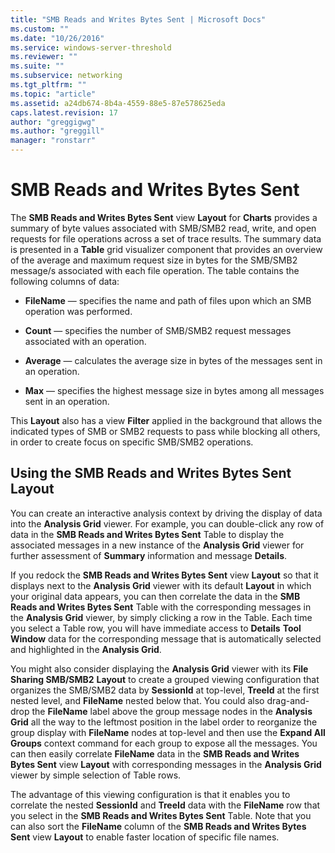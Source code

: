 ```yaml
---
title: "SMB Reads and Writes Bytes Sent | Microsoft Docs"
ms.custom: ""
ms.date: "10/26/2016"
ms.service: windows-server-threshold
ms.reviewer: ""
ms.suite: ""
ms.subservice: networking
ms.tgt_pltfrm: ""
ms.topic: "article"
ms.assetid: a24db674-8b4a-4559-88e5-87e578625eda
caps.latest.revision: 17
author: "greggigwg"
ms.author: "greggill"
manager: "ronstarr"
---
```

# SMB Reads and Writes Bytes Sent
The **SMB Reads and Writes Bytes Sent** view **Layout** for **Charts** provides a summary of byte values associated with SMB/SMB2 read, write, and open requests for file operations across a set of trace results. The summary data is presented in a **Table** grid visualizer component that provides an overview of the average and maximum request size in bytes for the SMB/SMB2 message/s associated with each file operation. The table contains the following columns of data:  
  
-   **FileName** — specifies the name and path of files upon which an SMB operation was performed.  
  
-   **Count** — specifies the number of SMB/SMB2 request messages associated with an operation.  
  
-   **Average** — calculates the average size in bytes of the messages sent in  an operation.  
  
-   **Max** — specifies the highest message size in bytes among all messages sent in an operation.  
  
This **Layout** also has a view **Filter** applied in the background that allows the indicated types of SMB or SMB2 requests to pass while blocking all others, in order to create focus on specific SMB/SMB2 operations.  
  
## Using the SMB Reads and Writes Bytes Sent Layout  
 You can create an interactive analysis context by driving the display of data into the **Analysis Grid** viewer. For example, you can double-click any row of data in the **SMB Reads and Writes Bytes Sent** Table to display the associated messages in a new instance of the **Analysis Grid** viewer for further assessment of **Summary** information and message **Details**.  
  
 If you redock the **SMB Reads and Writes Bytes Sent** view **Layout** so that it displays next to the **Analysis Grid** viewer with its default **Layout** in which your original data appears, you can then correlate the data in the **SMB Reads and Writes Bytes Sent** Table with the corresponding messages in the **Analysis Grid** viewer, by simply clicking a row in the Table. Each time you select a Table row, you will have immediate access to **Details** **Tool Window** data for the corresponding message that is automatically selected and highlighted in the **Analysis Grid**.  
  
 You might also consider displaying the **Analysis Grid** viewer with its **File Sharing SMB/SMB2** **Layout** to create a grouped viewing configuration that organizes the SMB/SMB2 data by **SessionId** at top-level, **TreeId** at the first nested level, and **FileName** nested below that. You could also drag-and-drop the **FileName** label above the group message nodes in the **Analysis Grid** all the way to the leftmost position in the label order to reorganize the group display with **FileName** nodes at top-level and then use the **Expand All Groups** context command for each group to expose all the messages. You can then easily correlate **FileName** data in the **SMB Reads and Writes Bytes Sent** view **Layout** with corresponding messages in the  **Analysis Grid** viewer by simple selection of Table rows.  
  
 The advantage of this viewing configuration is that it enables you to correlate the nested **SessionId** and **TreeId** data with the **FileName** row that you select in the  **SMB Reads and Writes Bytes Sent** Table. Note that you can also sort the **FileName** column of the **SMB Reads and Writes Bytes Sent** view **Layout** to enable faster location of specific file names.